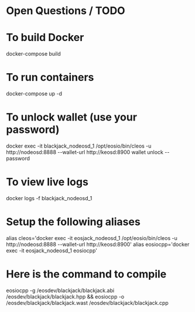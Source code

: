 

# Open Questions  / TODO

# To build Docker
docker-compose build

# To run containers
docker-compose up -d

# To unlock wallet (use your password)
docker exec -it blackjack_nodeosd_1 /opt/eosio/bin/cleos -u http://nodeosd:8888 --wallet-url http://keosd:8900 wallet unlock --password <pw>

# To view live logs
docker logs -f blackjack_nodeosd_1

# Setup the following aliases
alias cleos='docker exec -it eosjack_nodeosd_1 /opt/eosio/bin/cleos -u http://nodeosd:8888 --wallet-url http://keosd:8900'
alias eosiocpp='docker exec -it eosjack_nodeosd_1 eosiocpp'

# Here is the command to compile
eosiocpp -g /eosdev/blackjack/blackjack.abi /eosdev/blackjack/blackjack.hpp && eosiocpp -o /eosdev/blackjack/blackjack.wast /eosdev/blackjack/blackjack.cpp

